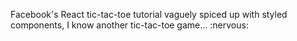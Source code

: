 Facebook's React tic-tac-toe tutorial vaguely spiced up with styled components, I know another tic-tac-toe game... :nervous:
